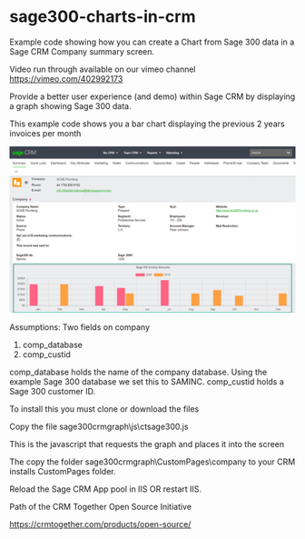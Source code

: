 # sage300-charts-in-crm
Example code showing how you can create a Chart from Sage 300 data in a Sage CRM Company summary screen.

Video run through available on our vimeo channel https://vimeo.com/402992173

Provide a better user experience (and demo) within Sage CRM by displaying a graph showing Sage 300 data.

This example code shows you a bar chart displaying the previous 2 years invoices per month 

<img src="screenshot.png" alt="Company Summary Sage CRM 300 data" />

Assumptions:
Two fields on company
1. comp_database
2. comp_custid

comp_database holds the name of the company database. Using the example Sage 300 database we set this to SAMINC.
comp_custid holds a Sage 300 customer ID.

To install this you must clone or download the files

Copy the file
	sage300crmgraph\js\ctsage300.js
	
This is the javascript that requests the graph and places it into the screen	

The copy the folder
	sage300crmgraph\CustomPages\company
to your CRM installs CustomPages folder.



Reload the Sage CRM App pool in IIS OR restart IIS. 




Path of the CRM Together Open Source Initiative

https://crmtogether.com/products/open-source/

